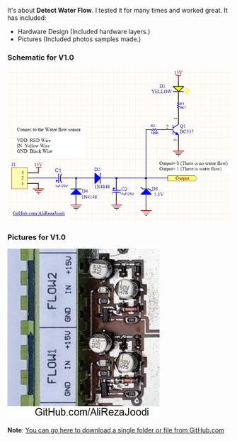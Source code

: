 It's about **Detect Water Flow**. I tested it for many times and worked great. It has included:

- Hardware Design (Included hardware layers.)
- Pictures (Included photos samples made.)

### Schematic for V1.0
![This is an image](https://github.com/AliRezaJoodi/Electronic-Modules/blob/main/Detect%20Water%20Flow/Hardware%20Design/V1.0.png?raw=true)

### Pictures for V1.0
![This is an image](https://github.com/AliRezaJoodi/Electronic-Modules/blob/main/Detect%20Water%20Flow/Pictures/V1.0.jpg?raw=true)

**Note**: [You can go here to download a single folder or file from GitHub.com](https://minhaskamal.github.io/DownGit/#/home)
